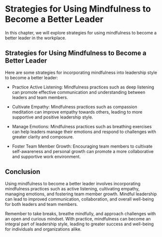 Strategies for Using Mindfulness to Become a Better Leader
================================================================================================================

In this chapter, we will explore strategies for using mindfulness to become a better leader in the workplace.

Strategies for Using Mindfulness to Become a Better Leader
----------------------------------------------------------

Here are some strategies for incorporating mindfulness into leadership style to become a better leader:

* Practice Active Listening: Mindfulness practices such as deep listening can promote effective communication and understanding between leaders and team members.

* Cultivate Empathy: Mindfulness practices such as compassion meditation can improve empathy towards others, leading to more supportive and positive leadership style.

* Manage Emotions: Mindfulness practices such as breathing exercises can help leaders manage their emotions and respond to challenges with greater clarity and composure.

* Foster Team Member Growth: Encouraging team members to cultivate self-awareness and personal growth can promote a more collaborative and supportive work environment.

Conclusion
----------

Using mindfulness to become a better leader involves incorporating mindfulness practices such as active listening, cultivating empathy, managing emotions, and fostering team member growth. Mindful leadership can lead to improved communication, collaboration, and overall well-being for both leaders and team members.

Remember to take breaks, breathe mindfully, and approach challenges with an open and curious mindset. With practice, mindfulness can become an integral part of leadership style, leading to greater success and well-being for individuals and organizations alike.

